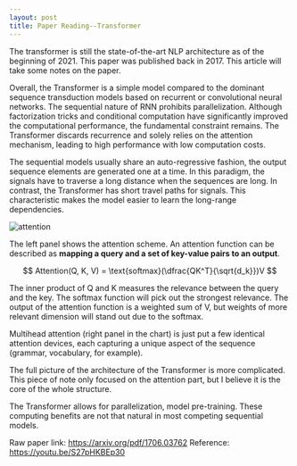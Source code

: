 ```yaml
---
layout: post
title: Paper Reading--Transformer
---
```


The transformer is still the state-of-the-art NLP architecture as of the beginning of 2021. This paper was published back in 2017. This article will take some notes on the paper.

Overall, the Transformer is a simple model compared to the dominant sequence transduction models based on recurrent or convolutional neural networks. The sequential nature of RNN prohibits parallelization. Although factorization tricks and conditional computation have significantly improved the computational performance, the fundamental constraint remains. The Transformer discards recurrence and solely relies on the attention mechanism, leading to high performance with low computation costs.

The sequential models usually share an auto-regressive fashion, the output sequence elements are generated one at a time. In this paradigm, the signals have to traverse a long distance when the sequences are long. In contrast, the Transformer has short travel paths for signals. This characteristic makes the model easier to learn the long-range dependencies. 

![attention](https://www.dropbox.com/s/3laf8lq2m1m917r/day1_pic1.PNG)

The left panel shows the attention scheme. An attention function can be described as **mapping a query and a set of key-value pairs to an output**.

$$ Attention(Q, K, V) = \text{softmax}(\dfrac{QK^T}{\sqrt{d_k}})V $$

The inner product of Q and K measures the relevance between the query and the key. The softmax function will pick out the strongest relevance. The output of the attention function is a weighted sum of V, but weights of more relevant dimension will stand out due to the softmax. 

Multihead attention (right panel in the chart) is just put a few identical attention devices, each capturing a unique aspect of the sequence (grammar, vocabulary, for example). 

The full picture of the architecture of the Transformer is more complicated. This piece of note only focused on the attention part, but I believe it is the core of the whole structure.

The Transformer allows for parallelization, model pre-training. These computing benefits are not that natural in most competing sequential models.

Raw paper link: https://arxiv.org/pdf/1706.03762
Reference: https://youtu.be/S27pHKBEp30

